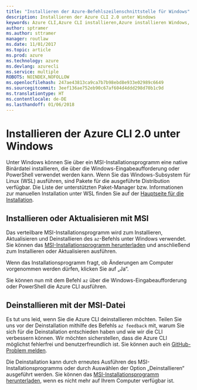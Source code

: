 ```yaml
---
title: "Installieren der Azure-Befehlszeilenschnittstelle für Windows"
description: Installieren der Azure CLI 2.0 unter Windows
keywords: Azure CLI,Azure CLI installieren,Azure installieren Windows, Azure CLI Windows, Azure Windows
author: sptramer
ms.author: sttramer
manager: routlaw
ms.date: 11/01/2017
ms.topic: article
ms.prod: azure
ms.technology: azure
ms.devlang: azurecli
ms.service: multiple
ROBOTS: NOINDEX,NOFOLLOW
ms.openlocfilehash: 247ae43813ca9ca7b7b98ebd8e933e02989c6649
ms.sourcegitcommit: 3eef136ae752eb90c67af604d4ddd298d70b1c9d
ms.translationtype: HT
ms.contentlocale: de-DE
ms.lasthandoff: 01/06/2018
---
```

# <a name="install-azure-cli-20-on-windows"></a>Installieren der Azure CLI 2.0 unter Windows

Unter Windows können Sie über ein MSI-Installationsprogramm eine native Binärdatei installieren, die über die Windows-Eingabeaufforderung oder PowerShell verwendet werden kann. Wenn Sie das Windows-Subsystem für Linux (WSL) ausführen, sind Pakete für die ausgeführte Distribution verfügbar. Die Liste der unterstützten Paket-Manager bzw. Informationen zur manuellen Installation unter WSL finden Sie auf der [Hauptseite für die Installation](install-azure-cli.md).

## <a name="install-or-update-with-msi"></a>Installieren oder Aktualisieren mit MSI

Das verteilbare MSI-Installationsprogramm wird zum Installieren, Aktualisieren und Deinstallieren des `az`-Befehls unter Windows verwendet. Sie können das [MSI-Installationsprogramm herunterladen](https://aka.ms/InstallAzureCliWindows) und anschließend zum Installieren oder Aktualisieren ausführen.

Wenn das Installationsprogramm fragt, ob Änderungen am Computer vorgenommen werden dürfen, klicken Sie auf „Ja“.

Sie können nun mit dem Befehl `az` über die Windows-Eingabeaufforderung oder PowerShell die Azure CLI ausführen.

## <a name="uninstall-with-msi"></a>Deinstallieren mit der MSI-Datei

Es tut uns leid, wenn Sie die Azure CLI deinstallieren möchten. Teilen Sie uns vor der Deinstallation mithilfe des Befehls `az feedback` mit, warum Sie sich für die Deinstallation entschieden haben und wie wir die CLI verbessern können. Wir möchten sicherstellen, dass die Azure CLI möglichst fehlerfrei und benutzerfreundlich ist. Sie können auch ein [GitHub-Problem melden](https://github.com/Azure/azure-cli/issues).

Die Deinstallation kann durch erneutes Ausführen des MSI-Installationsprogramms oder durch Auswählen der Option „Deinstallieren“ ausgeführt werden. Sie können das [MSI-Installationsprogramm herunterladen](https://aka.ms/InstallAzureCliWindows), wenn es nicht mehr auf Ihrem Computer verfügbar ist.
